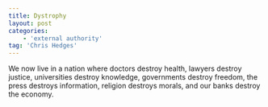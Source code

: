 ```yaml
---
title: Dystrophy
layout: post
categories:
    - 'external authority'
tag: 'Chris Hedges'
---
```


We now live in a nation where doctors destroy health, lawyers destroy justice, universities destroy knowledge, governments destroy freedom, the press destroys information, religion destroys morals, and our banks destroy the economy.